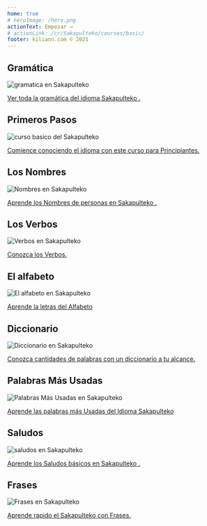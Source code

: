 ```yaml
---
home: true
# heroImage: /hero.png
actionText: Empezar →
# actionLink: /cr/Sakapulteko/courses/basic/
footer: kiliann.com © 2021 
---
```


<div class="features">
  <div class="feature">
    <h2>Gramática </h2>
    <img src="/home/grammar.jpg" alt="gramatica en Sakapulteko	">
    <p><a href="/gt/quv/grammar/guide/">Ver toda la gramática del idioma Sakapulteko	.</a></p>
  </div>
  <div class="feature">
    <h2>Primeros Pasos</h2>
    <img src="/home/courses.jpg" alt="curso basico del Sakapulteko	">
    <p><a href="/gt/quv/courses/basic/">Comience conociendo el idioma con este curso para Principiantes.</a></p>
  </div>
  <div class="feature">
    <h2>Los Nombres</h2>
    <img src="/home/people.jpg" alt="Nombres en Sakapulteko	">
    <p><a href="/gt/quv/vocabulary/people/">Aprende los Nombres de personas en Sakapulteko	.</a></p>
  </div>
   <div class="feature">
    <h2>Los Verbos </h2>
    <img src="/home/verbs.png" alt="Verbos en Sakapulteko	">
    <p><a href="/gt/quv/grammar/verbs/">Conozca los Verbos.</a></p>
  </div>
  <div class="feature">
    <h2>El alfabeto</h2>
    <img src="/home/alphabet.jpg" alt="El alfabeto en Sakapulteko	">
    <p><a href="/gt/quv/grammar/alphabet/">Aprende la letras del Alfabeto</a></p>
  </div>
     <div class="feature">
    <h2>Diccionario</h2>
    <img src="/home/dictionary.jpg" alt="Diccionario en Sakapulteko	">
    <p><a href="/gt/quv/dictionary/">Conozca cantidades de palabras con un diccionario a tu alcance.</a></p>
  </div>
  <div class="feature">
    <h2>Palabras Más Usadas</h2>
    <img src="/home/more_used.jpg" alt="Palabras Más Usadas en Sakapulteko	">
    <p><a href="/gt/quv/vocabulary/more_used/">Aprende las palabras más Usadas del Idioma Sakapulteko	</a></p>
  </div>
    <div class="feature">
    <h2>Saludos</h2>
    <img src="/home/greetings.jpg" alt="saludos en Sakapulteko	">
    <p><a href="/gt/quv/vocabulary/greetings/">Aprende los Saludos básicos en Sakapulteko	.</a></p>
  </div>
   <div class="feature">
    <h2>Frases</h2>
    <img src="/home/phrases.jpg" alt="Frases en Sakapulteko	">
    <p><a href="/gt/quv/vocabulary/phrases/">Aprende rapido el Sakapulteko	 con Frases.</a></p>
  </div>
</div>

<!-- <counter/> -->